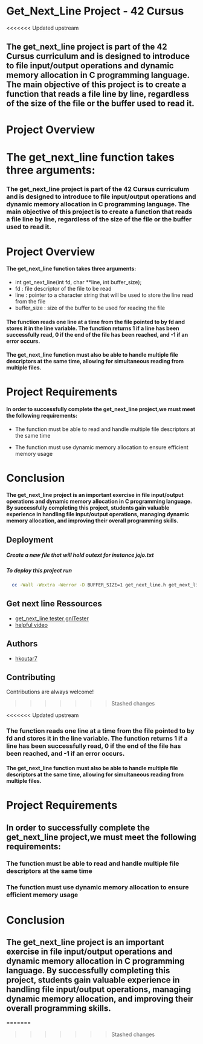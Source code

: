 # Get_Next_Line Project - 42 Cursus
<<<<<<< Updated upstream

## The get_next_line project is part of the 42 Cursus curriculum and is designed to introduce  to file input/output operations and dynamic memory allocation in C programming language. The main objective of this project is to create a function that reads a file line by line, regardless of the size of the file or the buffer used to read it.

# Project Overview
The get_next_line function takes three arguments:
=======

### The get_next_line project is part of the 42 Cursus curriculum and is designed to introduce  to file input/output operations and dynamic memory allocation in C programming language. The main objective of this project is to create a function that reads a file line by line, regardless of the size of the file or the buffer used to read it.

# Project Overview
#### The get_next_line function takes three arguments:

- int get_next_line(int fd, char **line, int buffer_size);
- fd          : file descriptor of the file to be read
- line        : pointer to a character string that will be used to store the line read from the file
- buffer_size : size of the buffer to be used for reading the file

#### The function reads one line at a time from the file pointed to by fd and stores it in the line variable. The function returns 1 if a line has been successfully read, 0 if the end of the file has been reached, and -1 if an error occurs.

#### The get_next_line function must also be able to handle multiple file descriptors at the same time, allowing for simultaneous reading from multiple files.

# Project Requirements
#### In order to successfully complete the get_next_line project,we  must meet the following requirements:

+ The function must be able to read and handle multiple file descriptors at the same time
* The function must use dynamic memory allocation to ensure efficient memory usage

# Conclusion
#### The get_next_line project is an important exercise in file input/output operations and dynamic memory allocation in C programming language. By successfully completing this project, students gain valuable experience in handling file input/output operations, managing dynamic memory allocation, and improving their overall programming skills.

## Deployment

##### Create a new file that will hold outext for instance jojo.txt
##### To deploy this project run

```bash
  cc -Wall -Wextra -Werror -D BUFFER_SIZE=1 get_next_line.h get_next_line.c get_next_line_utils.c main.c 
```

## Get next line Ressources

 - [get_next_line tester gnlTester](https://github.com/Tripouille/gnlTester)
 - [helpful video](hhttps://www.youtube.com/watch?v=-Mt2FdJjVno&t=643s)


## Authors

- [hkoutar7](https://github.com/)

## Contributing

Contributions are always welcome!








>>>>>>> Stashed changes


<<<<<<< Updated upstream
### The function reads one line at a time from the file pointed to by fd and stores it in the line variable. The function returns 1 if a line has been successfully read, 0 if the end of the file has been reached, and -1 if an error occurs.

#### The get_next_line function must also be able to handle multiple file descriptors at the same time, allowing for simultaneous reading from multiple files.

# Project Requirements
## In order to successfully complete the get_next_line project,we  must meet the following requirements:

### The function must be able to read and handle multiple file descriptors at the same time
### The function must use dynamic memory allocation to ensure efficient memory usage

# Conclusion
## The get_next_line project is an important exercise in file input/output operations and dynamic memory allocation in C programming language. By successfully completing this project, students gain valuable experience in handling file input/output operations, managing dynamic memory allocation, and improving their overall programming skills.
=======




>>>>>>> Stashed changes
